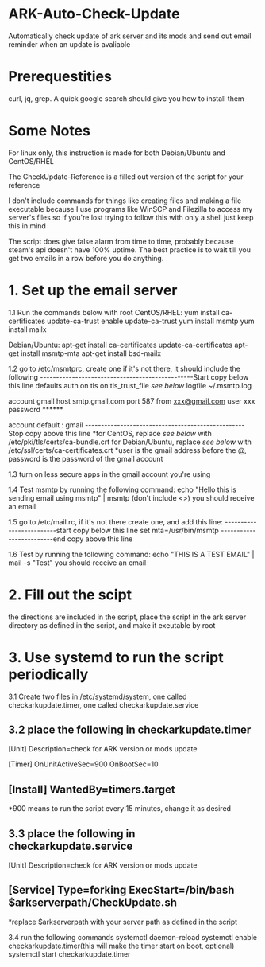 # ARK-Auto-Check-Update
Automatically check update of ark server and its mods and send out email reminder when an update is avaliable

# Prerequestities 
curl, jq, grep. A quick google search should give you how to install them


# Some Notes
For linux only, this instruction is made for both Debian/Ubuntu and CentOS/RHEL

The CheckUpdate-Reference is a filled out version of the script for your reference

I don't include commands for things like creating files and making a file executable because I use programs like WinSCP and Filezilla to access my server's files so if you're lost trying to follow this with only a shell just keep this in mind

The script does give false alarm from time to time, probably because steam's api doesn't have 100% uptime. The best practice is to wait till you get two emails in a row before you do anything.


# 1. Set up the email server
1.1  Run the commands below with root
CentOS/RHEL:
  yum install ca-certificates
  update-ca-trust enable
  update-ca-trust
  yum install msmtp
  yum install mailx
  
Debian/Ubuntu:
  apt-get install ca-certificates
  update-ca-certificates
  apt-get install msmtp-mta
  apt-get install bsd-mailx
 
1.2  go to /etc/msmtprc, create one if it's not there, it should include the following
------------------------------------------------Start copy below this line
defaults
auth           on
tls            on
tls_trust_file  *see below*
logfile        ~/.msmtp.log

account        gmail
host           smtp.gmail.com
port           587
from           xxx@gmail.com
user           xxx
password       ******

account default : gmail
--------------------------------------------------Stop copy above this line
*for CentOS, replace *see below* with /etc/pki/tls/certs/ca-bundle.crt
 for Debian/Ubuntu, replace *see below* with /etc/ssl/certs/ca-certificates.crt
*user is the gmail address before the @, password is the password of the gmail account

1.3  turn on less secure apps in the gmail account you're using

1.4  Test msmtp by running the following command: 
echo "Hello this is sending email using msmtp" | msmtp <your email address>(don't include <>)
you should receive an email

1.5  go to /etc/mail.rc, if it's not there create one, and add this line:
-------------------------start copy below this line
set mta=/usr/bin/msmtp 
-------------------------end copy above this line


1.6  Test by running the following command:
echo "THIS IS A TEST EMAIL" | mail -s "Test" <your email address>
you should receive an email


# 2. Fill out the scipt
  the directions are included in the script, place the script in the ark server directory as defined in the script, and make it exeutable by root


# 3. Use systemd to run the script periodically
3.1 Create two files in /etc/systemd/system, one called checkarkupdate.timer, one called checkarkupdate.service

3.2 place the following in checkarkupdate.timer
-----------------------------------
[Unit]
Description=check for ARK version or mods update

[Timer]
OnUnitActiveSec=900
OnBootSec=10

[Install]
WantedBy=timers.target
-----------------------------------
*900 means to run the script every 15 minutes, change it as desired

3.3 place the following in checkarkupdate.service
-----------------------------------
[Unit]
Description=check for ARK version or mods update

[Service]
Type=forking
ExecStart=/bin/bash $arkserverpath/CheckUpdate.sh
----------------------------------
*replace $arkserverpath with your server path as defined in the script

3.4 run the following commands
  systemctl daemon-reload
  systemctl enable checkarkupdate.timer(this will make the timer start on boot, optional)
  systemctl start checkarkupdate.timer

